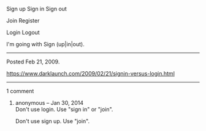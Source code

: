 Sign up
Sign in
Sign out

Join
Register

Login
Logout

I'm going with Sign (up|in|out).

---

Posted Feb 21, 2009.

https://www.darklaunch.com/2009/02/21/signin-versus-login.html

---

1 comment

<ol>
    <li>
        <div>
            anonymous &ndash; Jan 30, 2014
            <div>
Don't use login.
Use "sign in" or "join".

Don't use sign up.
Use "join".
            </div>
        </div>
    </li>
</ol>
